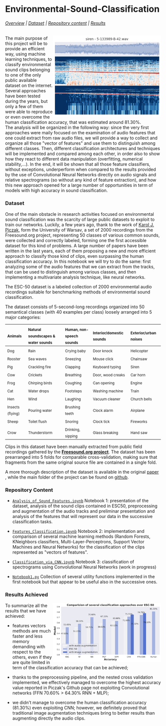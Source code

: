 # Environmental-Sound-Classification

###### [Overview](#esc-50-dataset-for-environmental-sound-classification) | [Dataset](#Dataset) | [Repository content](#Repository-Content) | [Results](#Results-Achieved) 

<img src="example_clip.png" alt="ESC-50 clip preview" title="ESC-50 clip preview" align="right" width=350 />

The main purpose of this project will be to provide an efficient way, using machine learning techniques, to classify environmental sound clips belonging to one of the only public available dataset on the internet. <br>
Several approaches have been tested during the years, but only a few of them were able to reproduce or even overcome the human classification accuracy, that was estimated around 81.30%. <br>
The analysis will be organized in the following way: since the very first approaches were maily focused on the examination of audio features that one could extract from raw audio files, we will provide a way to collect and organize all those "vector of features" and use them to distinguish among different classes. Then, different classification architectures and techniques will be implemented and compared among each other, in order also to show how they react to different data manipulation (overfitting, numerical stability,...). 
In the end, it will be shown that all those feature classifiers, without exceptions, underperform when compared to the results provided by the use of Convolutional Neural Networks directly on audio signals and relative spectrograms (so without any kind of feature extraction), and how this new approach opened for a large number of opportunities in term of models with high accuracy in sound classification.

### Dataset

One of the main obstacle in research activities focused on environmental sound classification was the scarcity of large public datasets to exploit to train our networks. 
Luckily, a few years ago, thank to the work of [Karol J. Piczak](https://github.com/karolpiczak/ESC-50), form the University of Warsav, a set of 2000 recordings from the Freesound.org project, representing 50 classes of various common sounds, were collected and correctly labeled, forming one the first accessible dataset for this kind of problems. A large number of papers have been written in the last years, each of them proposing a new and more efficient approach to classify those kind of clips, even surpassing the human classification accuracy. In this notebook we will try to do the same: first analyzing some of the audio features that we can extract from the tracks, that can be used to distinguish among various classes, and then implementing a multivariate analysis technique, like neural networks.

The ESC-50 dataset is a labeled collection of 2000 environmental audio recordings suitable for benchmarking methods of environmental sound classification.

The dataset consists of 5-second-long recordings organized into 50 semantical classes (with 40 examples per class) loosely arranged into 5 major categories:

| <sub>Animals</sub> | <sub>Natural soundscapes & water sounds </sub> | <sub>Human, non-speech sounds</sub> | <sub>Interior/domestic sounds</sub> | <sub>Exterior/urban noises</sub> |
| :--- | :--- | :--- | :--- | :--- |
| <sub>Dog</sub> | <sub>Rain</sub> | <sub>Crying baby</sub> | <sub>Door knock</sub> | <sub>Helicopter</sub></sub> |
| <sub>Rooster</sub> | <sub>Sea waves</sub> | <sub>Sneezing</sub> | <sub>Mouse click</sub> | <sub>Chainsaw</sub> |
| <sub>Pig</sub> | <sub>Crackling fire</sub> | <sub>Clapping</sub> | <sub>Keyboard typing</sub> | <sub>Siren</sub> |
| <sub>Cow</sub> | <sub>Crickets</sub> | <sub>Breathing</sub> | <sub>Door, wood creaks</sub> | <sub>Car horn</sub> |
| <sub>Frog</sub> | <sub>Chirping birds</sub> | <sub>Coughing</sub> | <sub>Can opening</sub> | <sub>Engine</sub> |
| <sub>Cat</sub> | <sub>Water drops</sub> | <sub>Footsteps</sub> | <sub>Washing machine</sub> | <sub>Train</sub> |
| <sub>Hen</sub> | <sub>Wind</sub> | <sub>Laughing</sub> | <sub>Vacuum cleaner</sub> | <sub>Church bells</sub> |
| <sub>Insects (flying)</sub> | <sub>Pouring water</sub> | <sub>Brushing teeth</sub> | <sub>Clock alarm</sub> | <sub>Airplane</sub> |
| <sub>Sheep</sub> | <sub>Toilet flush</sub> | <sub>Snoring</sub> | <sub>Clock tick</sub> | <sub>Fireworks</sub> |
| <sub>Crow</sub> | <sub>Thunderstorm</sub> | <sub>Drinking, sipping</sub> | <sub>Glass breaking</sub> | <sub>Hand saw</sub> |

Clips in this dataset have been manually extracted from public field recordings gathered by the **[Freesound.org project](http://freesound.org/)**. The dataset has been prearranged into 5 folds for comparable cross-validation, making sure that fragments from the same original source file are contained in a single fold.

A more thorough description of the dataset is available in the original [paper](http://karol.piczak.com/papers/Piczak2015-ESC-Dataset.pdf) , while the main folder of the project can be found on [github](https://github.com/karolpiczak/ESC-50).

### Repository Content

- [`Analysis_of_Sound_Features.ipynb`](Analysis_of_Sound_Features.ipynb) Notebook 1: presentation of the dataset, analysis of the sound clips contained in ESC50, preprocessing and augmentation of the audio tracks and preliminar presentation and analysis of the features that will represent our data in the successive classification tasks.

- [`Features_Classification.ipynb`](Features_Classification.ipynb) Notebook 2: implementation and comparison of several machine learning methods (Random Forests, KNeighbors classifiers, Multi-Layer-Perceptrons, Support Vector Machines and Neural Networks) for the classification of the clips represented as "vectors of features".

- [`Classification_via_CNN.ipynb`](Classification_via_CNN.ipynb) Notebook 3: classification of spectrograms using Convolutional Neural Networks (work in progress) 

- [`Notebook1.py`](Notebook1.py) Collection of several utility functions implemented in the first notebook but that appear to be useful also in the successive ones.

### Results Achieved

<img src="accuracy_comparison.png" alt="ESC-50 clip preview" title="ESC-50 clip preview" align="right" width=350 />

To summarize all the results that we have achieved:

* features vectors methods are much faster and less memory demanding with respect to the others, even if they are quite limited in term of the classification accuracy that can be achieved;

* thanks to the preprocessing pipeline, and the nested cross validation implemented, we effectively managed to overcome the highest accuracy value reported in Piczak's Github page not exploiting Convolutional networks (FFN 70.60% > 64.30% RNN + MLP);

* we didn't manage to overcome the human classification accuracy (81.30%) even exploiting CNN; however, we definitely proved that traditional image augmentation techniques bring to better results than augmenting directly the audio clips.
